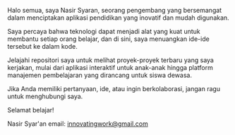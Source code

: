 Halo semua, saya Nasir Syaran, seorang pengembang yang bersemangat dalam menciptakan aplikasi pendidikan yang inovatif dan mudah digunakan.

Saya percaya bahwa teknologi dapat menjadi alat yang kuat untuk membantu setiap orang belajar, dan di sini, saya menuangkan ide-ide tersebut ke dalam kode.

Jelajahi repositori saya untuk melihat proyek-proyek terbaru yang saya kerjakan, mulai dari aplikasi interaktif untuk anak-anak hingga platform manajemen pembelajaran yang dirancang untuk siswa dewasa.

Jika Anda memiliki pertanyaan, ide, atau ingin berkolaborasi, jangan ragu untuk menghubungi saya.

Selamat belajar!

Nasir Syar'an
email: innovatingwork@gmail.com

